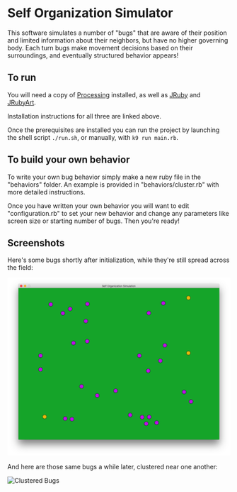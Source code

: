 Self Organization Simulator
===========================

This software simulates a number of "bugs" that are aware of their position and limited information about their neighbors, but have no higher governing body. Each turn bugs make movement decisions based on their surroundings, and eventually structured behavior appears!

To run
------

You will need a copy of [Processing](https://processing.org/) installed, as well as [JRuby](http://jruby.org/download) and [JRubyArt](https://github.com/ruby-processing/JRubyArt).

Installation instructions for all three are linked above.

Once the prerequisites are installed you can run the project by launching the shell script `./run.sh`, or manually, with `k9 run main.rb`.

To build your own behavior
--------------------------

To write your own bug behavior simply make a new ruby file in the "behaviors" folder. An example is provided in "behaviors/cluster.rb" with more detailed instructions.

Once you have written your own behavior you will want to edit "configuration.rb" to set your new behavior and change any parameters like screen size or starting number of bugs. Then you're ready!

Screenshots
-----------

Here's some bugs shortly after initialization, while they're still spread across the field:

![Initial Bug Conditions](screenshots/initial_conditions.png)

And here are those same bugs a while later, clustered near one another:

![Clustered Bugs](screenshots/cluser.png)
